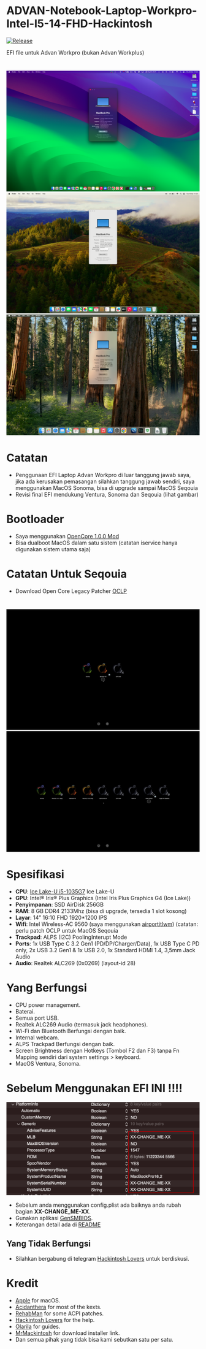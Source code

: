 # ADVAN-Notebook-Laptop-Workpro-Intel-I5-14-FHD-Hackintosh
[![Release](https://img.shields.io/badge/download-release-blue.svg)]()

EFI file untuk Advan Workpro (bukan Advan Workplus)
#
![](Advan-Workpro-Ventura.png)
![](Advan-Workpro-Sonoma.png)
![](Advan_Workpro_Seqouia.png)

# Catatan
- Penggunaan EFI Laptop Advan Workpro di luar tanggung jawab saya, jika ada kerusakan pemasangan silahkan tanggung jawab sendiri, saya menggunakan MacOS Sonoma, bisa di upgrade sampai MacOS Seqouia
- Revisi final EFI mendukung Ventura, Sonoma dan Seqouia (lihat gambar)

# Bootloader
- Saya menggunakan [OpenCore 1.0.0 Mod](https://github.com/wjz304/OpenCore_NO_ACPI_Build)
- Bisa dualboot MacOS dalam satu sistem (catatan iservice hanya digunakan sistem utama saja)

# Catatan Untuk Seqouia
- Download Open Core Legacy Patcher [OCLP](https://github.com/dortania/OpenCore-Legacy-Patcher)

#
![](16095056.png)
![](16095120.png)

# Spesifikasi
- <b>CPU</b>: [Ice Lake-U i5-1035G7](https://www.intel.co.id/content/www/id/id/products/sku/196592/intel-core-i51035g7-processor-6m-cache-up-to-3-70-ghz/specifications.html) Ice Lake-U
- <b>GPU</b>: Intel® Iris® Plus Graphics (Intel Iris Plus Graphics G4 (Ice Lake))
- <b>Penyimpanan</b>: SSD AirDisk 256GB
- <b>RAM</b>: 8 GB DDR4 2133Mhz (bisa di upgrade, tersedia 1 slot kosong)
- <b>Layar</b>: 14” 16:10 FHD 1920*1200 IPS
- <b>Wifi</b>: Intel Wireless-AC 9560 (saya menggunakan [airportitlwm](https://openintelwireless.github.io/itlwm/)) (catatan: perlu patch OCLP untuk MacOS Seqouia
- <b>Trackpad</b>: ALPS (I2C) PoolingInterupt Mode
- <b>Ports</b>: 1x USB Type C 3.2 Gen1 (PD/DP/Charger/Data), 1x USB Type C PD only, 2x USB 3.2 Gen1 & 1x USB 2.0, 1x Standard HDMI 1.4, 3,5mm Jack Audio
- <b>Audio</b>: Realtek ALC269 (0x0269) (layout-id 28)

# Yang Berfungsi
- CPU power management. 
- Baterai.
- Semua port USB.
- Realtek ALC269  Audio (termasuk jack headphones).
- Wi-Fi dan Bluetooth Berfungsi dengan baik.
- Internal webcam.
- ALPS Trackpad Berfungsi dengan baik.
- Screen Brightness dengan Hotkeys (Tombol F2 dan F3) tanpa Fn Mapping sendiri dari system settings > keyboard.
- MacOS Ventura, Sonoma.

# Sebelum Menggunakan EFI INI !!!!
![](change.png)
- Sebelum anda menggunakan config.plist ada baiknya anda rubah bagian <b>XX-CHANGE_ME-XX</b>.
- Gunakan aplikasi [GenSMBIOS](https://github.com/corpnewt/GenSMBIOS).
- Keterangan detail ada di [README](https://github.com/DagerDW/ADVAN-Notebook-Laptop-Workpro-Intel-I5-14-FHD-Hackintosh/tree/main/EFI/OC/ACPI)

## Yang Tidak Berfungsi
- Silahkan bergabung di telegram [Hackintosh Lovers](https://t.me/HackintoshLover) untuk berdiskusi.

# Kredit
- [Apple](https://www.apple.com) for macOS.
- [Acidanthera](https://github.com/acidanthera) for most of the kexts.
- [RehabMan](https://github.com/RehabMan) for some ACPI patches.
- [Hackintosh Lovers](https://t.me/HackintoshLover) for the help.
- [Olarila](https://www.olarila.com) for guides.
- [MrMackintosh](https://mrmacintosh.com/macos-sonoma-full-installer-database-download-directly-from-apple/) for download installer link.
- Dan semua pihak yang tidak bisa kami sebutkan satu per satu.
